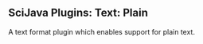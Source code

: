 SciJava Plugins: Text: Plain
----------------------------

A text format plugin which enables support for plain text.
